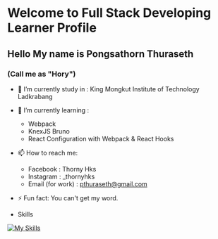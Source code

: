 # **Welcome to Full Stack Developing Learner Profile**
## Hello My name is Pongsathorn Thuraseth
### (Call me as "Hory")

- 🔭 I’m currently study in : King Mongkut Institute of Technology Ladkrabang
- 🌱 I’m currently learning :
  - Webpack
  - KnexJS Bruno
  - React Configuration with Webpack & React Hooks
- 📫 How to reach me: 
  - Facebook : Thorny Hks
  - Instagram : _thornyhks
  - Email (for work) : pthuraseth@gmail.com
  
- ⚡ Fun fact: You can't get my word.

- Skills
  
[![My Skills](https://skillicons.dev/icons?i=js,html,css,wasm)](https://skillicons.dev)
